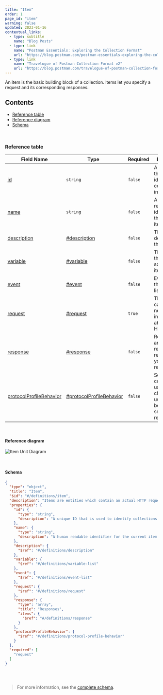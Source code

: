 ```yaml
---
title: "Item"
order: 1
page_id: "item"
warning: false
updated: 2023-01-16
contextual_links:
  - type: subtitle
    name: "Blog Posts"
  - type: link
    name: "Postman Essentials: Exploring the Collection Format"
    url: "https://blog.postman.com/postman-essentials-exploring-the-collection-format/"
  - type: link
    name: "Travelogue of Postman Collection Format v2"
    url: "https://blog.postman.com/travelogue-of-postman-collection-format-v2/"
---
```


An item is the basic building block of a collection. Items let you specify a request and its corresponding responses.

## Contents

- [Reference table](/docs/reference/item/#reference-table)
- [Reference diagram](/docs/reference/item/#reference-diagram)
- [Schema](/docs/reference/item/#schema)

<br />

### Reference table

Field Name | Type&nbsp;&nbsp; | Required | Description
--- | --- | --- | ---
[id](https://github.com/postmanlabs/schemas/blob/da7578c2d71c46de2d39d04fbeebc26570591a44/schemas/draft-07/v2.1.0/collection/item.json#L7) | `string` | `false` | A unique ID that is used to identify collections internally.
[name](https://github.com/postmanlabs/schemas/blob/da7578c2d71c46de2d39d04fbeebc26570591a44/schemas/draft-07/v2.1.0/collection/item.json#L11) | `string` | `false` | A human-readable identifier for the current item.
[description](https://github.com/postmanlabs/schemas/blob/da7578c2d71c46de2d39d04fbeebc26570591a44/schemas/draft-07/v2.1.0/collection/item.json#L15) | [#description](/docs/reference/description/) | `false` | The description of this item.
[variable](https://github.com/postmanlabs/schemas/blob/da7578c2d71c46de2d39d04fbeebc26570591a44/schemas/draft-07/v2.1.0/collection/item.json#L18) | [#variable](/docs/reference/variable/) | `false` | The variables that are scoped to this item.
[event](https://github.com/postmanlabs/schemas/blob/da7578c2d71c46de2d39d04fbeebc26570591a44/schemas/draft-07/v2.1.0/collection/item.json#L21) | [#event](/docs/reference/event/) | `false` | Events that this item listens to.
[request](https://github.com/postmanlabs/schemas/blob/da7578c2d71c46de2d39d04fbeebc26570591a44/schemas/draft-07/v2.1.0/collection/item.json#L24) | [#request](/docs/reference/request/) | `true` | The request carries all the necessary information about this HTTP call.
[response](https://github.com/postmanlabs/schemas/blob/da7578c2d71c46de2d39d04fbeebc26570591a44/schemas/draft-07/v2.1.0/collection/item.json#L27) | [#response](/docs/reference/response/) | `false` | Represents any type of response received from your HTTP request.
[protocolProfileBehavior](https://github.com/postmanlabs/schemas/blob/da7578c2d71c46de2d39d04fbeebc26570591a44/schemas/draft-07/v2.1.0/collection/item.json#LL34C6-L34C29) | [#protocolProfileBehavior](/docs/reference/protocol-profile-behavior) | `false` | Set of configurations used to change the usual behavior of sending the request.

<br />

#### Reference diagram

![Item Unit Diagram](../../../images/item@2x.jpg)

<br />

#### Schema

```json
{
  "type": "object",
  "title": "Item",
  "$id": "#/definitions/item",
  "description": "Items are entities which contain an actual HTTP request, and sample responses attached to it.",
  "properties": {
    "id": {
      "type": "string",
      "description": "A unique ID that is used to identify collections internally"
    },
    "name": {
      "type": "string",
      "description": "A human readable identifier for the current item."
    },
    "description": {
      "$ref": "#/definitions/description"
    },
    "variable": {
      "$ref": "#/definitions/variable-list"
    },
    "event": {
      "$ref": "#/definitions/event-list"
    },
    "request": {
      "$ref": "#/definitions/request"
    },
    "response": {
      "type": "array",
      "title": "Responses",
      "items": {
        "$ref": "#/definitions/response"
      }
    },
    "protocolProfileBehavior": {
      "$ref": "#/definitions/protocol-profile-behavior"
    }
  },
  "required": [
    "request"
  ]
}
```

<br /><br />

> For more information, see the [complete schema](https://schema.postman.com/collection/json/v2.1.0/draft-07/collection.json).
